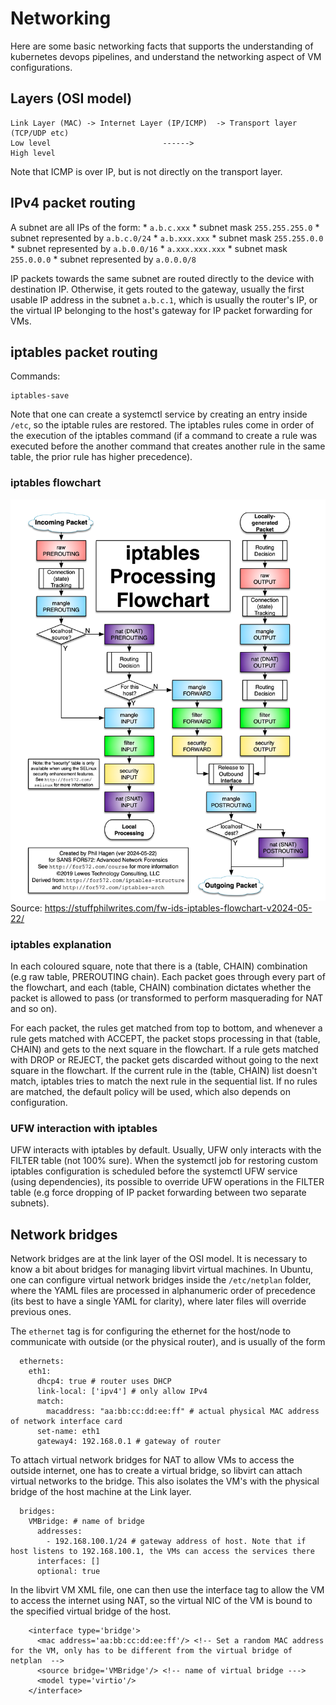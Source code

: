 # Networking

Here are some basic networking facts that supports the understanding of kubernetes devops pipelines, and understand the networking aspect of VM configurations.

## Layers (OSI model)

```
Link Layer (MAC) -> Internet Layer (IP/ICMP)  -> Transport layer (TCP/UDP etc)
Low level                         ------>                           High level
```

Note that ICMP is over IP, but is not directly on the transport layer.
##  IPv4 packet routing
A subnet are all IPs of the form:
    * `a.b.c.xxx`
        * subnet mask `255.255.255.0`
        * subnet represented by `a.b.c.0/24`
    * `a.b.xxx.xxx`
        * subnet mask `255.255.0.0`
        * subnet represented by `a.b.0.0/16`
    * `a.xxx.xxx.xxx`
        * subnet mask `255.0.0.0`
        * subnet represented by `a.0.0.0/8`

IP packets towards the same subnet are routed directly to the device with destination IP. Otherwise, it gets routed to the gateway, usually the first usable IP address in the subnet `a.b.c.1`, which is usually the router's IP, or the virtual IP belonging to the host's gateway for IP packet forwarding for VMs.

## iptables packet routing

Commands:
```
iptables-save
```

Note that one can create a systemctl service by creating an entry inside `/etc`, so the iptable rules are restored. The iptables rules come in order of the execution of the iptables command (if a command to create a rule was executed before the another command that creates another rule in the same table, the prior rule has higher precedence).

### iptables flowchart
![](iptables_chart.png)
Source: https://stuffphilwrites.com/fw-ids-iptables-flowchart-v2024-05-22/

### iptables explanation
In each coloured square, note that there is a (table, CHAIN) combination (e.g raw table, PREROUTING chain). Each packet goes through every part of the flowchart, and each (table, CHAIN) combination dictates whether the packet is allowed to pass (or transformed to perform masquerading for NAT and so on). 

For each packet, the rules get matched from top to bottom, and whenever a rule gets matched with ACCEPT, the packet stops processing in that (table, CHAIN) and gets to the next square in the flowchart. If a rule gets matched with DROP or REJECT, the packet gets discarded without going to the next square in the flowchart. If the current rule in the (table, CHAIN) list doesn't match, iptables tries to match the next rule in the sequential list. If no rules are matched, the default policy will be used, which also depends on configuration.

### UFW interaction with iptables
UFW interacts with iptables by default. Usually, UFW only interacts with the FILTER table (not 100% sure). When the systemctl job for restoring custom iptables configuration is scheduled before the systemctl UFW service (using dependencies), its possible to override UFW operations in the FILTER table (e.g force dropping of IP packet forwarding between two separate subnets).

## Network bridges
Network bridges are at the link layer of the OSI model. It is necessary to know a bit about bridges for managing libvirt virtual machines. In Ubuntu, one can configure virtual network bridges inside the `/etc/netplan` folder, where the YAML files are processed in alphanumeric order of precedence (its best to have a single YAML for clarity), where later files will override previous ones. 

The `ethernet` tag is for configuring the ethernet for the host/node to communicate with outside (or the physical router), and is usually of the form
```
  ethernets:
    eth1:
      dhcp4: true # router uses DHCP
      link-local: ['ipv4'] # only allow IPv4
      match:
        macaddress: "aa:bb:cc:dd:ee:ff" # actual physical MAC address of network interface card
      set-name: eth1
      gateway4: 192.168.0.1 # gateway of router
```

To attach virtual network bridges for NAT to allow VMs to access the outside internet, one has to create a virtual bridge, so libvirt can attach virtual networks to the bridge. This also isolates the VM's with the physical bridge of the host machine at the Link layer.

```
  bridges:
    VMBridge: # name of bridge
      addresses:
        - 192.168.100.1/24 # gateway address of host. Note that if host listens to 192.168.100.1, the VMs can access the services there
      interfaces: []
      optional: true
```

In the libvirt VM XML file, one can then use the interface tag to allow the VM to access the internet using NAT, so the virtual NIC of the VM is bound to the specified virtual bridge of the host.
```
    <interface type='bridge'>
      <mac address='aa:bb:cc:dd:ee:ff'/> <!-- Set a random MAC address for the VM, only has to be different from the virtual bridge of netplan  -->
      <source bridge='VMBridge'/> <!-- name of virtual bridge --->
      <model type='virtio'/>
    </interface>
```